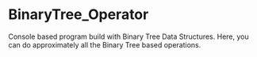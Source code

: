 # BinaryTree_Operator
Console based program build with Binary Tree Data Structures. Here, you can do approximately all the Binary Tree based operations.
